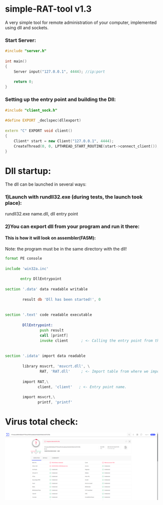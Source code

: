 # simple-RAT-tool v1.3
A very simple tool for remote administration of your computer, implemented using dll and sockets.

### Start Server:
```cpp
#include "server.h"

int main()
{
	Server input("127.0.0.1", 4444); //ip:port
  
  	return 0;
}
```
### Setting up the entry point and building the Dll:
```cpp
#include "client_sock.h"

#define EXPORT _declspec(dllexport)

extern "C" EXPORT void client()
{
	Client* start = new Client("127.0.0.1", 4444);
	CreateThread(0, 0, LPTHREAD_START_ROUTINE(start->connect_client()), 0, 0, 0);
}
```
# Dll startup:
The dll can be launched in several ways:
### 1)Launch with rundll32.exe (during tests, the launch took place):
rundll32.exe name.dll, dll entry point

### 2)You can export dll from your program and run it there:
#### This is how it will look on assembler(FASM):
Note: the program must be in the same directory with the dll!

```asm
format PE console

include 'win32a.inc'

       entry DllEntrypoint

section '.data' data readable writable

        result db 'Dll has been started!', 0


section '.text' code readable executable

        DllEntrypoint:
                push result
                call [printf]
                invoke client      ; <- Calling the entry point from the import table, where we specified the name and entry point of the dll.
		

section '.idata' import data readable

        library msvcrt, 'msvcrt.dll', \ 
                RAT, 'RAT.dll'     ; <- Import table from where we import dll.

        import RAT,\
               client, 'client'   ; <- Entry point name.

        import msvcrt,\
               printf, 'printf'
```
# Virus total check:

 ![Virus Total](Screenshot_20210224_185124.png  "Screenshot from virus total.") 
